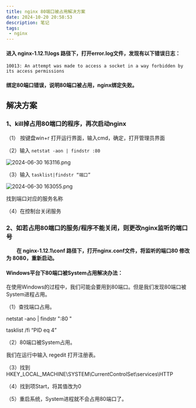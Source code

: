 ```yaml
---
title: nginx 80端口被占用解决方案
date: 2024-10-20 20:58:53
description: 笔记
tags:
 - nginx
---
```


#### 进入 nginx-1.12.1\logs 路径下，打开error.log文件，发现有以下错误日志：

`10013: An attempt was made to access a socket in a way forbidden by its access permissions`

#### 绑定80端口错误，说明80端口被占用，nginx绑定失败。

## 解决方案 

### 1、kill掉占用80端口的程序，再次启动nginx

（1） 按键盘win+r 打开运行界面，输入cmd，确定，打开管理员界面

（2）输入 `netstat -aon | findstr :80`

![ 2024-06-30 163116.png](https://s2.loli.net/2024/06/30/zmWCguDTOSFyIYw.png)

（3）输入 `tasklist|findstr “端口”`

![ 2024-06-30 163055.png](https://s2.loli.net/2024/06/30/HZvwgYxjrMNmBck.png)

找到端口对应的服务名称

（4）在控制台关闭服务

### 2、如若占用80端口的服务/程序不能关闭，则更改nginx监听的端口号

&emsp;&emsp;**在 nginx-1.12.1\conf 路径下，打开nginx.conf文件，将监听的端口80 修改为 8080，重新启动。**

#### Windows平台下80端口被System占用解决办法：

在使用Windows的过程中，我们可能会要用到80端口。但是我们发现80端口被System进程占用。

（1）查找端口占用。

netstat -ano | findstr ":80 "

tasklist /fi “PID eq 4”

（2）80端口被System占用。

我们在运行中输入 regedit 打开注册表。

（3）找到 HKEY_LOCAL_MACHINE\SYSTEM\CurrentControlSet\services\HTTP

（4）找到项Start，将其值改为0

（5）重启系统，System进程就不会占用80端口了。

